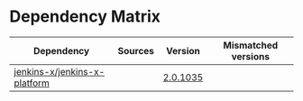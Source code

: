 # Dependency Matrix

Dependency | Sources | Version | Mismatched versions
---------- | ------- | ------- | -------------------
[jenkins-x/jenkins-x-platform](https://github.com/jenkins-x/jenkins-x-platform.git) |  | [2.0.1035](https://github.com/jenkins-x/jenkins-x-platform/releases/tag/v2.0.1035) | 
